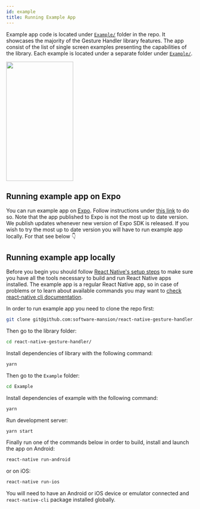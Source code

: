```yaml
---
id: example
title: Running Example App
---
```


Example app code is located under [`Example/`](https://github.com/software-mansion/react-native-gesture-handler/tree/master/Example) folder in the repo.
It showcases the majority of the Gesture Handler library features.
The app consist of the list of single screen examples presenting the capabilities of the library.
Each example is located under a separate folder under [`Example/`](https://github.com/software-mansion/react-native-gesture-handler/tree/master/Example).

<img src="assets/sampleapp.gif" width="180" height="320" />

## Running example app on Expo

You can run example app on [Expo](https://expo.io). Follow instructions under [this link](https://expo.io/@sauzy3450/react-native-gesture-handler-demo) to do so. Note that the app published to Expo is not the most up to date version. We publish updates whenever new version of Expo SDK is released. If you wish to try the most up to date version you will have to run example app locally. For that see below 👇

## Running example app locally

Before you begin you should follow [React Native's setup steps](http://facebook.github.io/react-native/docs/getting-started.html) to make sure you have all the tools necessary to build and run React Native apps installed.
The example app is a regular React Native app, so in case of problems or to learn about available commands you may want to [check react-native cli documentation](https://github.com/react-native-community/cli/blob/master/README.md).

In order to run example app you need to clone the repo first:

```bash
git clone git@github.com:software-mansion/react-native-gesture-handler.git
```

Then go to the library folder:
```bash
cd react-native-gesture-handler/
```

Install dependencies of library with the following command:
```bash
yarn
```

Then go to the `Example` folder:
```bash
cd Example
```

Install dependencies of example with the following command:
```bash
yarn
```

Run development server:
```bash
yarn start
```

Finally run one of the commands below in order to build, install and launch the app on Android:
```bash
react-native run-android
```

or on iOS:
```bash
react-native run-ios
```

You will need to have an Android or iOS device or emulator connected and `react-native-cli` package installed globally.

